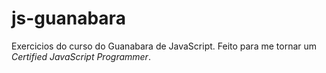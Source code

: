 # js-guanabara

Exercicios do curso do Guanabara de JavaScript. Feito para me tornar um *Certified JavaScript Programmer*.
